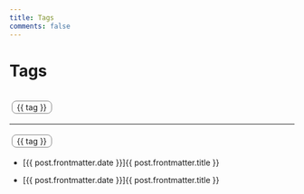 ```yaml
---
title: Tags
comments: false
---
```


<h1 style="margin-bottom: 32px">Tags</h1>

<div class="tag-container" style="display: flex;flex-wrap: wrap;">
    <div class="tag" style="border: 1px solid gray;border-radius: 8px;margin: 4px;padding: 2px 8px;cursor: pointer;" v-for="tag in unselectedTags" :key="tag" @click="clickTag(tag)">
        <p class="tag-label" style="margin: 0;">{{ tag }}</p>
    </div>
</div>

<hr />

<div class="tag-container" style="display: flex;flex-wrap: wrap;">
    <div class="tag" style="border: 1px solid gray;border-radius: 8px;margin: 4px;padding: 2px 8px;cursor: pointer;" v-for="tag in selectedTags" :key="tag" @click="clickTag(tag)">
        <p class="tag-label" style="margin: 0;">{{ tag }}</p>
    </div>
</div>

<ul v-if="selectedPosts.length === 0">
    <li v-for="post of posts">
        <a :href="post.url">[{{ post.frontmatter.date }}]{{ post.frontmatter.title }}</a>
    </li>
</ul>

<ul v-else>
    <li v-for="post of selectedPosts">
        <a :href="post.url">[{{ post.frontmatter.date }}]{{ post.frontmatter.title }}</a>
    </li>
</ul>

<script setup>
import { data as tags } from '/tags.data.js'
import { data as posts } from '/posts.data.js'
import { reactive, computed } from 'vue'

const selectedTags = reactive([])
const unselectedTags = computed(() => {
    return tags.filter(tag => selectedTags.indexOf(tag) === -1)
})
const selectedPosts = computed(() => {
    return posts
        .filter(post => {
            if (!post.frontmatter.tag) { return false }
    
            if ('[object String]' === Object.prototype.toString.call(post.frontmatter.tag)) {
                return selectedTags.indexOf(post.frontmatter.tag) > -1
            }
    
            return post.frontmatter.tag.reduce((a, b) => {
                if (selectedTags.indexOf(b) > -1) { a = true }
                return a
            }, false)
        })
})

const clickTag = tag => {
    const tagIndex = selectedTags.indexOf(tag)
    if (tagIndex > -1) {
        selectedTags.splice(tagIndex, 1)
        return void 0
    }
    selectedTags.push(tag)
}
</script>
